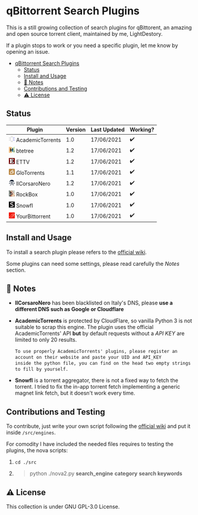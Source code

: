 # qBittorrent Search Plugins

This is a still growing collection of search plugins for qBittorent, an amazing and open source torrent client,
maintained by me, LightDestory.

If a plugin stops to work or you need a specific plugin, let me know by opening an issue.

- [qBittorrent Search Plugins](#qbittorrent-search-plugins)
  - [Status](#status)
  - [Install and Usage](#install-and-usage)
  - [:book: Notes](#book-notes)
  - [Contributions and Testing](#contributions-and-testing)
  - [:warning: License](#warning-license)

## Status

| Plugin                                                                   | Version | Last Updated | Working?           |
| ------------------------------------------------------------------------ | ------- | ------------ | ------------------ |
| ![AcademicTorrents](./src/engines/academictorrents.png) AcademicTorrents | 1.0     | 17/06/2021   | :heavy_check_mark: |
| ![btetree](./src/engines/btetree.png) btetree                            | 1.2     | 17/06/2021   | :heavy_check_mark: |
| ![ETTV](./src/engines/ettv.png) ETTV                                     | 1.2     | 17/06/2021   | :heavy_check_mark: |
| ![GloTorrents](./src/engines/glotorrents.png) GloTorrents                | 1.1     | 17/06/2021   | :heavy_check_mark: |
| ![IlCorsaroNero](./src/engines/ilcorsaronero.png) IlCorsaroNero          | 1.2     | 17/06/2021   | :heavy_check_mark: |
| ![RockBox](./src/engines/rockbox.png) RockBox                            | 1.0     | 17/06/2021   | :heavy_check_mark: |
| ![Snowfl](./src/engines/snowfl.png) Snowfl                               | 1.0     | 17/06/2021   | :heavy_check_mark: |
| ![YourBittorrent](./src/engines/yourbittorrent.png) YourBittorrent                               | 1.0     | 17/06/2021   | :heavy_check_mark: |

## Install and Usage

To install a search plugin please refers to
the [official wiki](https://github.com/qbittorrent/search-plugins/wiki/Install-search-plugins).

Some plugins can need some settings, please read carefully the *Notes* section.

## :book: Notes

- **IlCorsaroNero** has been blacklisted on Italy's DNS, please **use a different DNS such as Google or Cloudflare**
- **AcademicTorrents** is protected by CloudFlare, so vanilla Python 3 is not suitable to scrap this engine. The plugin
  uses the official AcademicTorrents' API **but** by default requests without a _API KEY_ are limited to only 20
  results.

      To use properly AcademicTorrents' plugins, please register an account on their website and paste your UID and API_KEY
      inside the python file, you can find on the head two empty strings to fill by yourself.
- **Snowfl** is a torrent aggregator, there is not a fixed way to fetch the torrent. I tried to fix the in-app torrent
  fetch implementing a generic magnet link fetch, but it doesn't work every time.

## Contributions and Testing

To contribute, just write your own script following
the [official wiki](https://github.com/qbittorrent/search-plugins/wiki/How-to-write-a-search-plugin#python-class-file-structure)
and put it inside `/src/engines`.

For comodity I have included the needed files requires to testing the plugins, the nova scripts:

1. `cd ./src`
2. > python ./nova2.py **search_engine** **category** **search keywords**

## :warning: License

This collection is under GNU GPL-3.0 License.
